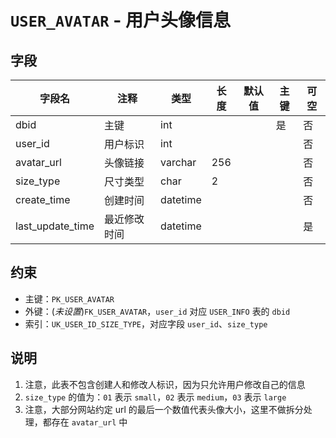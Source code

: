 # `USER_AVATAR` - 用户头像信息

## 字段

| 字段名           | 注释         | 类型     | 长度 | 默认值 | 主键 | 可空 |
| ---------------- | ------------ | -------- | ---- | ------ | ---- | ---- |
| dbid             | 主键         | int      |      |        | 是   | 否   |
| user_id          | 用户标识     | int      |      |        |      | 否   |
| avatar_url       | 头像链接     | varchar  | 256  |        |      | 否   |
| size_type        | 尺寸类型     | char     | 2    |        |      | 否   |
| create_time      | 创建时间     | datetime |      |        |      | 否   |
| last_update_time | 最近修改时间 | datetime |      |        |      | 是   |

## 约束

* 主键：`PK_USER_AVATAR`
* 外键：(*未设置*)`FK_USER_AVATAR`，`user_id` 对应 `USER_INFO` 表的 `dbid`
* 索引：`UK_USER_ID_SIZE_TYPE`，对应字段 `user_id`、`size_type`

## 说明

1. 注意，此表不包含创建人和修改人标识，因为只允许用户修改自己的信息
2. `size_type` 的值为：`01` 表示 `small`，`02` 表示 `medium`，`03` 表示 `large`
3. 注意，大部分网站约定 url 的最后一个数值代表头像大小，这里不做拆分处理，都存在 `avatar_url` 中
